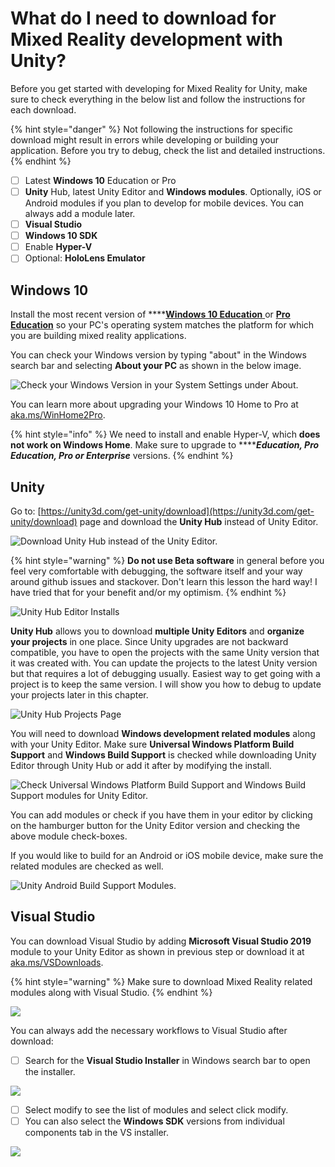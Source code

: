 # What do I need to download for Mixed Reality development with Unity?

Before you get started with developing for Mixed Reality for Unity, make sure to check everything in the below list and follow the instructions for each download.

{% hint style="danger" %}
 Not following the instructions for specific download might result in errors while developing or building your application. Before you try to debug, check the list and detailed instructions.
{% endhint %}

* [ ] Latest **Windows 10** Education or Pro
* [ ] **Unity** Hub, latest Unity Editor and **Windows modules**. Optionally, iOS or Android modules if you plan to develop for mobile devices. You can always add a module later.
* [ ] **Visual Studio**
* [ ] **Windows 10 SDK**
* [ ] Enable **Hyper-V**
* [ ] Optional: **HoloLens Emulator**

## Windows 10

Install the most recent version of ****[**Windows 10 Education** ](https://aka.ms/Win10ProEducation)or [**Pro Education**](https://aka.ms/VisualStudioWindows) so your PC's operating system matches the platform for which you are building mixed reality applications.

You can check your Windows version by typing "about" in the Windows search bar and selecting **About your PC** as shown in the below image.

![Check your Windows Version in your System Settings under About.](../../../.gitbook/assets/windowsversion.png)

 You can learn more about upgrading your Windows 10 Home to Pro at [aka.ms/WinHome2Pro](https://aka.ms/WinHome2Pro).

{% hint style="info" %}
 We need to install and enable Hyper-V, which **does not work on Windows Home**. Make sure to upgrade to ****_**Education, Pro Education, Pro or Enterprise**_ versions.
{% endhint %}

## Unity

Go to: [https://unity3d.com/get-unity/download](https://unity3d.com/get-unity/download) page and download the **Unity Hub** instead of Unity Editor. 

![Download Unity Hub instead of the Unity Editor.](../../../.gitbook/assets/unityhub.png)

{% hint style="warning" %}
**Do not use Beta software** in general before you feel very comfortable with debugging, the software itself and your way around github issues and stackover. Don't learn this lesson the hard way! I have tried that for your benefit and/or my optimism.
{% endhint %}

![Unity Hub Editor Installs](../../../.gitbook/assets/unityhubinstalls.png)

**Unity Hub** allows you to download **multiple Unity Editors** and **organize your projects** in one place. Since Unity upgrades are not backward compatible, you have to open the projects with the same Unity version that it was created with. You can update the projects to the latest Unity version but that requires a lot of debugging usually. Easiest way to get going with a project is to keep the same version. I will show you how to debug to update your projects later in this chapter.

![Unity Hub Projects Page](../../../.gitbook/assets/unityhubprojects.png)

You will need to download **Windows development related modules** along with your Unity Editor. Make sure **Universal Windows Platform Build Support** and **Windows Build Support** is checked while downloading Unity Editor through Unity Hub or add it after by modifying the install.

![Check Universal Windows Platform Build Support and Windows Build Support modules for Unity Editor.](../../../.gitbook/assets/unityuwpmodule.png)

You can add modules or check if you have them in your editor by clicking on the hamburger button for the Unity Editor version and checking the above module check-boxes.

If you would like to build for an Android or iOS mobile device, make sure the related modules are checked as well.

![Unity Android Build Support Modules.](../../../.gitbook/assets/unityandroidmodule.png)



## Visual Studio

You can download Visual Studio by adding **Microsoft Visual Studio 2019** module to your Unity Editor as shown in previous step or download it at [aka.ms/VSDownloads](https://aka.ms/VSDownloads). 

{% hint style="warning" %}
Make sure to download Mixed Reality related modules along with Visual Studio. 
{% endhint %}

![](../../../.gitbook/assets/vsworkloads.png)

You can always add the necessary workflows to Visual Studio after download:

* [ ] Search for the **Visual Studio Installer** in Windows search bar to open the installer. 

![](../../../.gitbook/assets/screenshot-26.png)

* [ ] Select modify to see the list of modules and select click modify.
* [ ] You can also select the **Windows SDK** versions from individual components tab in the VS installer.

![](../../../.gitbook/assets/windowssdkvs.png)

